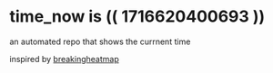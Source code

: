 # time_now is (( 1716620400693 ))

an automated repo that shows the currnent time

inspired by [breakingheatmap](https://github.com/breakingheatmap/breakingheatmap)